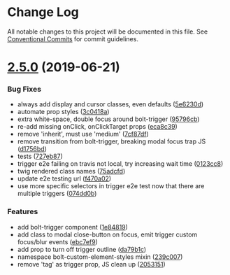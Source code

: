 # Change Log

All notable changes to this project will be documented in this file.
See [Conventional Commits](https://conventionalcommits.org) for commit guidelines.

# [2.5.0](https://github.com/bolt-design-system/bolt/tree/master/packages/components/bolt-trigger/compare/v2.4.4...v2.5.0) (2019-06-21)


### Bug Fixes

* always add display and cursor classes, even defaults ([5e6230d](https://github.com/bolt-design-system/bolt/tree/master/packages/components/bolt-trigger/commit/5e6230d))
* automate prop styles ([3c0418a](https://github.com/bolt-design-system/bolt/tree/master/packages/components/bolt-trigger/commit/3c0418a))
* extra white-space, double focus around bolt-trigger ([95796cb](https://github.com/bolt-design-system/bolt/tree/master/packages/components/bolt-trigger/commit/95796cb))
* re-add missing onClick, onClickTarget props ([eca8c39](https://github.com/bolt-design-system/bolt/tree/master/packages/components/bolt-trigger/commit/eca8c39))
* remove 'inherit', must use 'medium' ([7cf87df](https://github.com/bolt-design-system/bolt/tree/master/packages/components/bolt-trigger/commit/7cf87df))
* remove transition from bolt-trigger, breaking modal focus trap JS ([d1756bd](https://github.com/bolt-design-system/bolt/tree/master/packages/components/bolt-trigger/commit/d1756bd))
* tests ([727eb87](https://github.com/bolt-design-system/bolt/tree/master/packages/components/bolt-trigger/commit/727eb87))
* trigger e2e failing on travis not local, try increasing wait time ([0123cc8](https://github.com/bolt-design-system/bolt/tree/master/packages/components/bolt-trigger/commit/0123cc8))
* twig rendered class names ([75adcfd](https://github.com/bolt-design-system/bolt/tree/master/packages/components/bolt-trigger/commit/75adcfd))
* update e2e testing url ([f470a02](https://github.com/bolt-design-system/bolt/tree/master/packages/components/bolt-trigger/commit/f470a02))
* use more specific selectors in trigger e2e test now that there are multiple triggers ([074dd0b](https://github.com/bolt-design-system/bolt/tree/master/packages/components/bolt-trigger/commit/074dd0b))


### Features

* add bolt-trigger component ([1e84819](https://github.com/bolt-design-system/bolt/tree/master/packages/components/bolt-trigger/commit/1e84819))
* add class to modal close-button on focus, emit trigger custom focus/blur events ([ebc7ef9](https://github.com/bolt-design-system/bolt/tree/master/packages/components/bolt-trigger/commit/ebc7ef9))
* add prop to turn off trigger outline ([da79b1c](https://github.com/bolt-design-system/bolt/tree/master/packages/components/bolt-trigger/commit/da79b1c))
* namespace bolt-custom-element-styles mixin ([239c007](https://github.com/bolt-design-system/bolt/tree/master/packages/components/bolt-trigger/commit/239c007))
* remove 'tag' as trigger prop, JS clean up ([2053151](https://github.com/bolt-design-system/bolt/tree/master/packages/components/bolt-trigger/commit/2053151))
